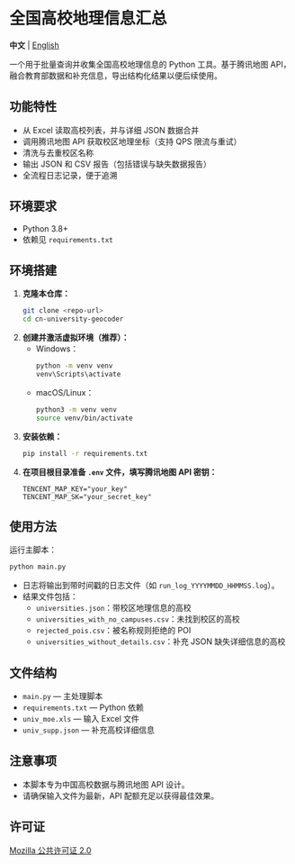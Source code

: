 # 全国高校地理信息汇总

**中文** | [English](README_en.md)

一个用于批量查询并收集全国高校地理信息的 Python 工具。基于腾讯地图 API，融合教育部数据和补充信息，导出结构化结果以便后续使用。

## 功能特性

- 从 Excel 读取高校列表，并与详细 JSON 数据合并
- 调用腾讯地图 API 获取校区地理坐标（支持 QPS 限流与重试）
- 清洗与去重校区名称
- 输出 JSON 和 CSV 报告（包括错误与缺失数据报告）
- 全流程日志记录，便于追溯

## 环境要求

- Python 3.8+
- 依赖见 `requirements.txt`

## 环境搭建

1. **克隆本仓库：**
   ```bash
   git clone <repo-url>
   cd cn-university-geocoder
   ```
2. **创建并激活虚拟环境（推荐）：**
   - Windows：
     ```bash
     python -m venv venv
     venv\Scripts\activate
     ```
   - macOS/Linux：
     ```bash
     python3 -m venv venv
     source venv/bin/activate
     ```
3. **安装依赖：**
   ```bash
   pip install -r requirements.txt
   ```
4. **在项目根目录准备 `.env` 文件，填写腾讯地图 API 密钥：**
   ```env
   TENCENT_MAP_KEY="your_key"
   TENCENT_MAP_SK="your_secret_key"
   ```

## 使用方法

运行主脚本：

```bash
python main.py
```

- 日志将输出到带时间戳的日志文件（如 `run_log_YYYYMMDD_HHMMSS.log`）。
- 结果文件包括：
  - `universities.json`：带校区地理信息的高校
  - `universities_with_no_campuses.csv`：未找到校区的高校
  - `rejected_pois.csv`：被名称规则拒绝的 POI
  - `universities_without_details.csv`：补充 JSON 缺失详细信息的高校

## 文件结构

- `main.py` — 主处理脚本
- `requirements.txt` — Python 依赖
- `univ_moe.xls` — 输入 Excel 文件
- `univ_supp.json` — 补充高校详细信息

## 注意事项

- 本脚本专为中国高校数据与腾讯地图 API 设计。
- 请确保输入文件为最新，API 配额充足以获得最佳效果。

## 许可证

[Mozilla 公共许可证 2.0](LICENSE)
